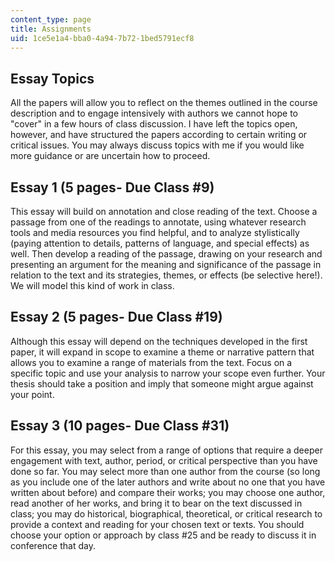 ```yaml
---
content_type: page
title: Assignments
uid: 1ce5e1a4-bba0-4a94-7b72-1bed5791ecf8
---
```


Essay Topics
------------

All the papers will allow you to reflect on the themes outlined in the course description and to engage intensively with authors we cannot hope to "cover" in a few hours of class discussion. I have left the topics open, however, and have structured the papers according to certain writing or critical issues. You may always discuss topics with me if you would like more guidance or are uncertain how to proceed.

Essay 1 (5 pages- Due Class #9)
-------------------------------

This essay will build on annotation and close reading of the text. Choose a passage from one of the readings to annotate, using whatever research tools and media resources you find helpful, and to analyze stylistically (paying attention to details, patterns of language, and special effects) as well. Then develop a reading of the passage, drawing on your research and presenting an argument for the meaning and significance of the passage in relation to the text and its strategies, themes, or effects (be selective here!). We will model this kind of work in class.

Essay 2 (5 pages- Due Class #19)
--------------------------------

Although this essay will depend on the techniques developed in the first paper, it will expand in scope to examine a theme or narrative pattern that allows you to examine a range of materials from the text. Focus on a specific topic and use your analysis to narrow your scope even further. Your thesis should take a position and imply that someone might argue against your point.

Essay 3 (10 pages- Due Class #31)
---------------------------------

For this essay, you may select from a range of options that require a deeper engagement with text, author, period, or critical perspective than you have done so far. You may select more than one author from the course (so long as you include one of the later authors and write about no one that you have written about before) and compare their works; you may choose one author, read another of her works, and bring it to bear on the text discussed in class; you may do historical, biographical, theoretical, or critical research to provide a context and reading for your chosen text or texts. You should choose your option or approach by class #25 and be ready to discuss it in conference that day.
